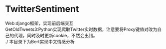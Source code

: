 # TwitterSentiment  
Web:django框架，实现前后端交互  
GetOldTweets3:Python实现爬取Twitter实时数据，注意要将Proxy键值对改为自己的代理，同时及时更新cookie，不然会出错。  
./ 本目录下为Bert实现中文情感分析
